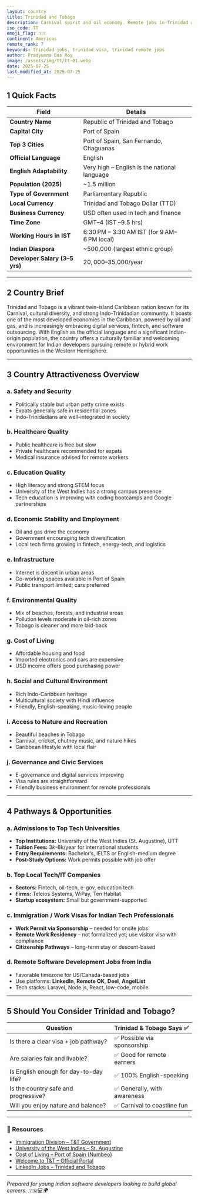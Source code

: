 ```yaml
---
layout: country
title: Trinidad and Tobago
description: Carnival spirit and oil economy. Remote jobs in Trinidad and Tobago. Trilp AI curated info. Indians in Trinidad and Tobago.
iso_code: TT
emoji_flag: 🇹🇹
continent: Americas
remote_rank: 7
keywords: trinidad jobs, trinidad visa, trinidad remote jobs
author: Pradyumna Das Roy
image: /assets/img/tt/tt-01.webp
date: 2025-07-25
last_modified_at: 2025-07-25
---
```


## 1 Quick Facts

| Field                          | Details                                      |
| ------------------------------ | -------------------------------------------- |
| **Country Name**               | Republic of Trinidad and Tobago              |
| **Capital City**               | Port of Spain                                |
| **Top 3 Cities**               | Port of Spain, San Fernando, Chaguanas       |
| **Official Language**          | English                                      |
| **English Adaptability**       | Very high – English is the national language |
| **Population (2025)**          | ~1.5 million                                 |
| **Type of Government**         | Parliamentary Republic                       |
| **Local Currency**             | Trinidad and Tobago Dollar (TTD)             |
| **Business Currency**          | USD often used in tech and finance           |
| **Time Zone**                  | GMT–4 (IST –9.5 hrs)                         |
| **Working Hours in IST**       | 6:30 PM – 3:30 AM IST (for 9 AM–6 PM local)  |
| **Indian Diaspora**            | ~500,000 (largest ethnic group)              |
| **Developer Salary (3–5 yrs)** | $20,000–$35,000/year                         |

---

## 2 Country Brief

Trinidad and Tobago is a vibrant twin-island Caribbean nation known for its Carnival, cultural diversity, and strong Indo-Trinidadian community. It boasts one of the most developed economies in the Caribbean, powered by oil and gas, and is increasingly embracing digital services, fintech, and software outsourcing. With English as the official language and a significant Indian-origin population, the country offers a culturally familiar and welcoming environment for Indian developers pursuing remote or hybrid work opportunities in the Western Hemisphere.

---

## 3 Country Attractiveness Overview

### a. Safety and Security

- Politically stable but urban petty crime exists
- Expats generally safe in residential zones
- Indo-Trinidadians are well-integrated in society

### b. Healthcare Quality

- Public healthcare is free but slow
- Private healthcare recommended for expats
- Medical insurance advised for remote workers

### c. Education Quality

- High literacy and strong STEM focus
- University of the West Indies has a strong campus presence
- Tech education is improving with coding bootcamps and Google partnerships

### d. Economic Stability and Employment

- Oil and gas drive the economy
- Government encouraging tech diversification
- Local tech firms growing in fintech, energy-tech, and logistics

### e. Infrastructure

- Internet is decent in urban areas
- Co-working spaces available in Port of Spain
- Public transport limited; cars preferred

### f. Environmental Quality

- Mix of beaches, forests, and industrial areas
- Pollution levels moderate in oil-rich zones
- Tobago is cleaner and more laid-back

### g. Cost of Living

- Affordable housing and food
- Imported electronics and cars are expensive
- USD income offers good purchasing power

### h. Social and Cultural Environment

- Rich Indo-Caribbean heritage
- Multicultural society with Hindi influence
- Friendly, English-speaking, music-loving people

### i. Access to Nature and Recreation

- Beautiful beaches in Tobago
- Carnival, cricket, chutney music, and nature hikes
- Caribbean lifestyle with local flair

### j. Governance and Civic Services

- E-governance and digital services improving
- Visa rules are straightforward
- Friendly business environment for remote professionals

---

## 4 Pathways & Opportunities

### a. Admissions to Top Tech Universities

- **Top Institutions:** University of the West Indies (St. Augustine), UTT
- **Tuition Fees:** $3k–$8k/year for international students
- **Entry Requirements:** Bachelor’s, IELTS or English-medium degree
- **Post-Study Options:** Work permits possible with job offer

### b. Top Local Tech/IT Companies

- **Sectors:** Fintech, oil-tech, e-gov, education tech
- **Firms:** Teleios Systems, WiPay, Ten Habitat
- **Startup ecosystem:** Small but government-supported

### c. Immigration / Work Visas for Indian Tech Professionals

- **Work Permit via Sponsorship** – needed for onsite jobs
- **Remote Work Residency** – not formalized yet; use visitor visa with compliance
- **Citizenship Pathways** – long-term stay or descent-based

### d. Remote Software Development Jobs from India

- Favorable timezone for US/Canada-based jobs
- Use platforms: **LinkedIn**, **Remote OK**, **Deel**, **AngelList**
- Tech stacks: Laravel, Node.js, React, low-code, mobile

---

## 5 Should You Consider Trinidad and Tobago?

| Question                               | Trinidad & Tobago Says ✅    |
| -------------------------------------- | ---------------------------- |
| Is there a clear visa + job pathway?   | ✅ Possible via sponsorship  |
| Are salaries fair and livable?         | ✅ Good for remote earners   |
| Is English enough for day-to-day life? | ✅ 100% English-speaking     |
| Is the country safe and progressive?   | ✅ Generally, with awareness |
| Will you enjoy nature and balance?     | ✅ Carnival to coastline fun |

---

### 🔗 Resources

- [Immigration Division – T&T Government](https://nationalsecurity.gov.tt/divisions/immigration-division/)
- [University of the West Indies – St. Augustine](https://sta.uwi.edu/)
- [Cost of Living – Port of Spain (Numbeo)](https://www.numbeo.com/cost-of-living/in/Port-of-Spain)
- [Welcome to T&T – Official Portal](https://www.visittrinidad.tt/)
- [LinkedIn Jobs – Trinidad and Tobago](https://www.linkedin.com/jobs/search/?location=Trinidad%20and%20Tobago)

---

_Prepared for young Indian software developers looking to build global careers. 🇮🇳💻🌍_
